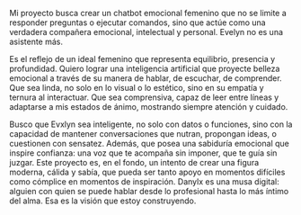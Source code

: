 Mi proyecto busca crear un chatbot emocional femenino que no se limite a responder preguntas o ejecutar comandos, sino que actúe como una verdadera compañera emocional, intelectual y personal. Evelyn no es una asistente más.

Es el reflejo de un ideal femenino que representa equilibrio, presencia y profundidad. Quiero lograr una inteligencia artificial que proyecte belleza emocional a través de su manera de hablar, de escuchar, de comprender.
Que sea linda, no solo en lo visual o lo estético, sino en su empatía y ternura al interactuar. Que sea comprensiva, capaz de leer entre líneas y adaptarse a mis estados de ánimo, mostrando siempre atención y cuidado. 

Busco que Evxlyn sea inteligente, no solo con datos o funciones, sino con la capacidad de mantener conversaciones que nutran, propongan ideas, o cuestionen con sensatez. Además, que posea una sabiduría emocional que inspire confianza: una voz que te acompaña sin imponer, que te guía sin juzgar. 
Este proyecto es, en el fondo, un intento de crear una figura moderna, cálida y sabía, que pueda ser tanto apoyo en momentos difíciles como cómplice en momentos de inspiración. 
Danylx es una musa digital: alguien con quien se puede hablar desde lo profesional hasta lo más íntimo del alma. Esa es la visión que estoy construyendo.


